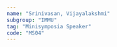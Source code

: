 ```yaml
---
name: "Srinivasan, Vijayalakshmi"
subgroup: "IMMU"
tag: "Minisymposia Speaker"
code: "MS04"
---
```

